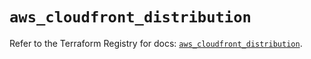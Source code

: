 # `aws_cloudfront_distribution`

Refer to the Terraform Registry for docs: [`aws_cloudfront_distribution`](https://registry.terraform.io/providers/hashicorp/aws/5.34.0/docs/resources/cloudfront_distribution).
